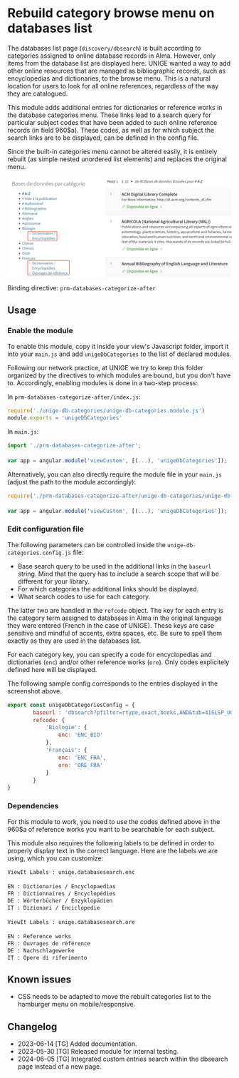 # Rebuild category browse menu on databases list

The databases list page (`discovery/dbsearch`) is built according to categories assigned to online database records in Alma. However, only items
from the database list are displayed here. UNIGE wanted a way to add other online resources that are managed as bibliographic records, such as 
encyclopedias and dictionaries, to the browse menu. This is a natural location for users to look for all online references, regardless of the way
they are catalogued.

This module adds additional entries for dictionaries or reference works in the database categories menu. These links lead to a search query for
particular subject codes that have been added to such online reference records (in field 960$a). 
These codes, as well as for which subject the search links are to be displayed, can be defined in the config file.

Since the built-in categories menu cannot be altered easily, it is entirely rebuilt (as simple nested unordered list elements) and replaces the original menu.

![Screenshot of the Primo catalogue showing the database browse by category menu. Some entries have highlighed additional links for reference works.](unige-db-categories-display.png)

Binding directive: `prm-databases-categorize-after`

## Usage

### Enable the module

To enable this module, copy it inside your view's Javascript folder, import it into your `main.js` and add `unigeDbCategories` to the list of declared modules.

Following our network practice, at UNIGE we try to keep this folder organized by the directives to which modules are bound, but you don't have to.
Accordingly, enabling modules is done in a two-step process:

In `prm-databases-categorize-after/index.js`:

```JavaScript
require('./unige-db-categories/unige-db-categories.module.js')
module.exports = 'unigeDbCategories'

```

In `main.js`:

```JavaScript
import './prm-databases-categorize-after';

var app = angular.module('viewCustom', [(...), 'unigeDbCategories']);

```

Alternatively, you can also directly require the module file in your `main.js` (adjust the path to the module accordingly):

```JavaScript
require('./prm-databases-categorize-after/unige-db-categories/unige-db-categories.module.js')

var app = angular.module('viewCustom', [(...), 'unigeDbCategories']);

```

### Edit configuration file

The following parameters can be controlled inside the `unige-db-categories.config.js` file:

* Base search query to be used in the additional links in the `baseurl` string. Mind that the query has to include a search scope that will be different for your library.
* For which categories the additional links should be displayed.
* What search codes to use for each category.

The latter two are handled in the `refcode` object. The key for each entry is the category term assigned to databases in Alma in the original language they
were entered (French in the case of UNIGE). These keys are case sensitive and mindful of accents, extra spaces, etc. Be sure to spell them exactly as they
are used in the databases list.

For each category key, you can specify a code for encyclopedias and dictionaries (`enc`) and/or other reference works (`ore`). 
Only codes explicitely defined here will be displayed.

The following sample config corresponds to the entries displayed in the screenshot above.

```JavaScript
export const unigeDbCategoriesConfig = {
        baseurl : 'dbsearch?pfilter=rtype,exact,books,AND&tab=41SLSP_UGE_MyInst_CI&search_scope=MyInst_and_CI&mode=advanced&offset=0&query=any,contains,',
        refcode: {
            'Biologie': {
                enc: 'ENC_BIO'
            },
            'Français': {
                enc: 'ENC_FRA',
                ore: 'ORE_FRA'
            }
        }
}
```

### Dependencies

For this module to work, you need to use the codes defined above in the 960$a of reference works you want to be searchable for each subject.

This module also requires the following labels to be defined in order to properly display text in the correct language. Here are the labels
we are using, which you can customize:

```
ViewIt Labels : unige.databasesearch.enc

EN : Dictionaries / Encyclopaedias
FR : Dictionnaires / Encyclopédies
DE : Wörterbücher / Enzyklopädien
IT : Dizionari / Enciclopedie

ViewIt Labels : unige.databasesearch.ore

EN : Reference works
FR : Ouvrages de référence
DE : Nachschlagewerke
IT : Opere di riferimento
```

## Known issues

* CSS needs to be adapted to move the rebuilt categories list to the hamburger menu on mobile/responsive.

## Changelog

* 2023-06-14 [TG] Added documentation.
* 2023-05-30 [TG] Released module for internal testing.
* 2024-06-05 [TG] Integrated custom entries search within the dbsearch page instead of a new page.

